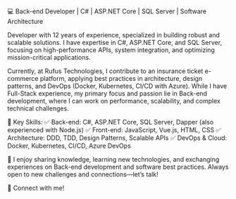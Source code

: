 

💻 Back-end Developer | C# | ASP.NET Core | SQL Server | Software Architecture

Developer with 12 years of experience, specialized in building robust and scalable solutions. I have expertise in C#, ASP.NET Core, and SQL Server, focusing on high-performance APIs, system integration, and optimizing mission-critical applications.

Currently, at Rufus Technologies, I contribute to an insurance ticket e-commerce platform, applying best practices in architecture, design patterns, and DevOps (Docker, Kubernetes, CI/CD with Azure). While I have Full-Stack experience, my primary focus and passion lie in Back-end development, where I can work on performance, scalability, and complex technical challenges.

📌 Key Skills:
✅ Back-end: C#, ASP.NET Core, SQL Server, Dapper (also experienced with Node.js)
✅ Front-end: JavaScript, Vue.js, HTML, CSS
✅ Architecture: DDD, TDD, Design Patterns, Scalable APIs
✅ DevOps & Cloud: Docker, Kubernetes, CI/CD, Azure DevOps

🚀 I enjoy sharing knowledge, learning new technologies, and exchanging experiences on Back-end development and software best practices. Always open to new challenges and connections—let’s talk!

📩 Connect with me!


<!--
**Maguin-barboza/Maguin-barboza** is a ✨ _special_ ✨ repository because its `README.md` (this file) appears on your GitHub profile.
